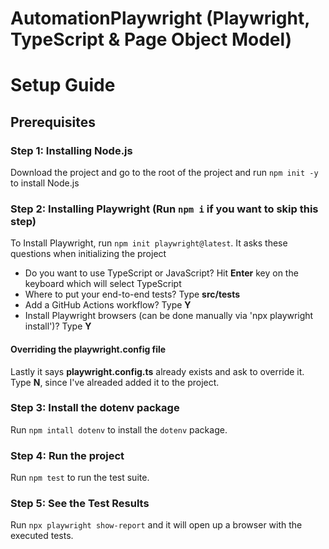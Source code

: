 # AutomationPlaywright (Playwright, TypeScript & Page Object Model)

# Setup Guide
## Prerequisites
### Step 1: Installing Node.js

Download the project and go to the root of the project and run `npm init -y` to install Node.js

### Step 2: Installing Playwright (Run `npm i` if you want to skip this step)


To Install Playwright, run `npm init playwright@latest`. It asks these questions when initializing the project
- Do you want to use TypeScript or JavaScript? Hit <strong>Enter</strong> key on the keyboard which will select TypeScript
-  Where to put your end-to-end tests? Type <strong>src/tests</strong>
-  Add a GitHub Actions workflow? Type <strong>Y</strong>
-  Install Playwright browsers (can be done manually via 'npx playwright install')? Type <strong>Y</strong>

#### Overriding the playwright.config file

Lastly it says <strong>playwright.config.ts</strong> already exists and ask to override it. </br>
Type <strong>N</strong>, since I've alreaded added it to the project.

### Step 3: Install the dotenv package

Run `npm intall dotenv` to install the `dotenv` package. </br>

### Step 4: Run the project

Run `npm test` to run the test suite. </br>

### Step 5: See the Test Results

Run `npx playwright show-report` and it will open up a browser with the executed tests.
